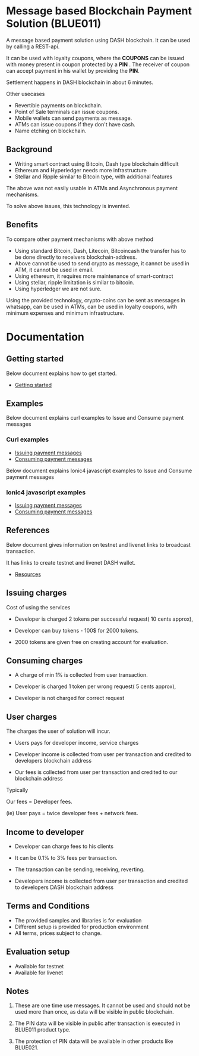 
# Message based Blockchain Payment Solution (BLUE011)

A message based payment solution using DASH blockchain. It can be used by calling a REST-api.

It can be used with loyalty coupons, where the **COUPONS** can be issued with money present in coupon protected by a **PIN** . The receiver of coupon can accept payment in his wallet by providing the **PIN**.

Settlement happens in DASH blockchain in about 6 minutes.

Other usecases
- Revertible payments on blockchain.
- Point of Sale terminals can issue coupons.
- Mobile wallets can send payments as message.
- ATMs can issue coupons if they don't have cash.
- Name etching on blockchain.

## Background
- Writing smart contract using Bitcoin, Dash type blockchain difficult
- Ethereum and Hyperledger needs more infrastructure
- Stellar and Ripple similar to Bitcoin type, with additional features

The above was not easily usable in ATMs and Asynchronous payment mechanisms.

To solve above issues, this technology is invented.

## Benefits

To compare other payment mechanisms with above method
- Using standard Bitcoin, Dash, Litecoin, Bitcoincash the transfer has to be done directly to receivers blockchain-address.
- Above cannot be used to send crypto as message, it cannot be used in ATM, it cannot be used in email.
- Using ethereum, it requires more maintenance of smart-contract
- Using stellar, ripple limitation is similar to bitcoin.
- Using hyperledger we are not sure.

Using the provided technology, crypto-coins can be sent as messages in whatsapp, can be used in ATMs, can be used in loyalty coupons, with minimum expenses and minimum infrastructure.

# Documentation

## Getting started

Below document explains how to get started.

- [Getting started ](blue011gettingstarted.txt)

## Examples

Below document explains curl examples to Issue and Consume payment messages

### Curl examples

- [Issuing payment messages ](blue011issuerreadmecurl.txt)
- [Consuming payment messages  ](blue011consumerreadmecurl.txt )

Below document explains Ionic4 javascript examples to Issue and Consume payment messages
### Ionic4 javascript examples

- [Issuing payment messages ](blue011issuerreadmeionic4.txt)
- [Consuming payment messages  ](blue011consumerreadmeionic4.txt )


## References

Below document gives information on testnet and livenet links to broadcast transaction.

It has links to create testnet and livenet DASH wallet. 

- [Resources ](blue011resources.txt)

## Issuing charges

Cost of using the services

- Developer is charged 2 tokens per successful request( 10 cents approx), 

- Developer can buy tokens - 100$ for 2000 tokens.

- 2000 tokens are given free on creating account for evaluation.

## Consuming charges

- A charge of min 1% is collected from user transaction.

- Developer is charged 1 token per wrong request( 5  cents approx), 

- Developer is not charged for correct request  

## User charges

The charges the user of solution will incur.

- Users pays for developer income, service charges

- Developer income is collected from user per transaction and credited to developers blockchain address

- Our fees is collected from user per transaction and credited to our blockchain address

Typically 

Our fees = Developer fees.

(ie) User pays = twice developer fees + network fees.


## Income to developer

- Developer can charge fees to his clients

- It can be 0.1% to 3% fees per transaction. 

- The transaction can be sending, receiving, reverting.

- Developers income is collected from user per transaction and credited to developers DASH blockchain address

## Terms and Conditions

- The provided samples and libraries is for evaluation
- Different setup is provided for production environment
- All terms, prices subject to change.

## Evaluation setup    

- Available for testnet 
- Available for livenet

## Notes
1) These are one time use messages. It cannot be used and should not be used more than once, as data will be visible in public blockchain.

2) The PIN data will be visible in public after transaction is executed in BLUE011 product type.

3) The protection of PIN data will be available in other products like BLUE021.


